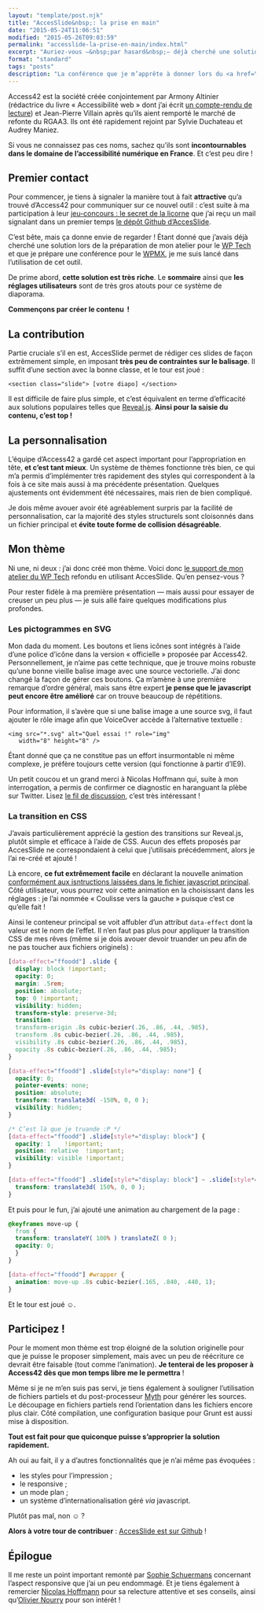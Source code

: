 ```yaml
---
layout: "template/post.njk"
title: "AccesSlide&nbsp;: la prise en main"
date: "2015-05-24T11:06:51"
modified: "2015-05-26T09:03:59"
permalink: "accesslide-la-prise-en-main/index.html"
excerpt: "Auriez-vous ‒&nbsp;par hasard&nbsp;‒ déjà cherché une solution pour créer des diaporamas accessibles&nbsp;? De nombreuses solutions existent, mais aucune n’était réellement satisfaisante… C’est désormais le cas avec [AccesSlide](https://www.accesslide.net/), dont j’avais découvert l’existence après le petit jeu du 1er avril organisé par [Access42](https://www.access42.net/). Ma première prise en main a été très agréable alors me voilà lancé dans quelques explications et une démonstration pour en vanter les mérites&nbsp;!"
format: "standard"
tags: "posts"
description: "La conférence que je m’apprête à donner lors du <a href=\"https://2015.wpmx.org/\">WPMX Day</a> est l’occasion de créer un nouveau diaporama. C’est là qu’intervient <a href=\"https://www.access42.net\">Access42</a> et son superbe outil <a href=\"https://www.accesslide.net\">AccesSlide</a>&nbsp;!"
---
```

Access42 est la société créée conjointement par Armony Altinier (rédactrice du livre «&nbsp;Accessibilité web&nbsp;» dont j’ai écrit [un compte-rendu de lecture](https://www.ffoodd.fr/lecture-accessibilite-web/)) et Jean-Pierre Villain après qu’ils aient remporté le marché de refonte du RGAA3\. Ils ont été rapidement rejoint par Sylvie Duchateau et Audrey Maniez.

Si vous ne connaissez pas ces noms, sachez qu’ils sont **incontournables dans le domaine de l’accessibilité numérique en France**. Et c’est peu dire&nbsp;!

## Premier contact

Pour commencer, je tiens à signaler la manière tout à fait **attractive** qu’a trouvé d’Access42 pour communiquer sur ce nouvel outil&nbsp;: c’est suite à ma participation à leur [jeu-concours&nbsp;: le secret de la licorne](https://access42.net/MAJ-Jeu-concours-le-secret-de-la-licorne.html) que j’ai reçu un mail signalant dans un premier temps [le dépôt Github d’AccesSlide](https://github.com/access42/AccesSlide).

C’est bête, mais ça donne envie de regarder&nbsp;! Étant donné que j’avais déjà cherché une solution lors de la préparation de mon atelier pour le [WP Tech](https://2014.wptech.fr/) et que je prépare une conférence pour le [WPMX](https://2015.wpmx.org/), je me suis lancé dans l’utilisation de cet outil.

De prime abord, **cette solution est très riche**. Le **sommaire** ainsi que **les réglages utilisateurs** sont de très gros atouts pour ce système de diaporama.

**Commençons par créer le contenu &nbsp;!**

## La contribution

Partie cruciale s’il en est, AccesSlide permet de rédiger ces slides de façon extrêmement simple, en imposant **très peu de contraintes sur le balisage**. Il suffit d’une section avec la bonne classe, et le tour est joué&nbsp;:

```markup
<section class="slide"> [votre diapo] </section>
```

Il est difficile de faire plus simple, et c’est équivalent en terme d’efficacité aux solutions populaires telles que [Reveal.js](https://lab.hakim.se/reveal-js/#/). **Ainsi pour la saisie du contenu, c’est top&nbsp;!**

## La personnalisation

L’équipe d’Access42 a gardé cet aspect important pour l’appropriation en tête, **et c’est tant mieux**. Un système de thèmes fonctionne très bien, ce qui m’a permis d’implémenter très rapidement des styles qui correspondent à la fois à ce site mais aussi à ma précédente présentation. Quelques ajustements ont évidemment été nécessaires, mais rien de bien compliqué.

Je dois même avouer avoir été agréablement surpris par la facilité de personnalisation, car la majorité des styles structurels sont cloisonnés dans un fichier principal et **évite toute forme de collision désagréable**.

## Mon thème

Ni une, ni deux&nbsp;: j’ai donc créé mon thème. Voici donc [le support de mon atelier du WP Tech](https://www.ffoodd.fr/wp-tech/) refondu en utilisant AccesSlide. Qu’en pensez-vous&nbsp;?

Pour rester fidèle à ma première présentation —&nbsp;mais aussi pour essayer de creuser un peu plus&nbsp;— je suis allé faire quelques modifications plus profondes.

### Les pictogrammes en SVG

Mon dada du moment. Les boutons et liens icônes sont intégrés à l’aide d’une police d’icône dans la version «&nbsp;officielle&nbsp;» proposée par Access42. Personnellement, je n’aime pas cette technique, que je trouve moins robuste qu’une bonne vieille balise image avec une source vectorielle. J’ai donc changé la façon de gérer ces boutons. Ça m’amène à une première remarque d’ordre général, mais sans être expert **je pense que le javascript peut encore être amélioré** car on trouve beaucoup de répétitions.

Pour information, il s’avère que si une balise image a une source svg, il faut ajouter le rôle image afin que VoiceOver accède à l’alternative textuelle&nbsp;:

```markup
<img src="*.svg" alt="Quel essai !" role="img" 
   width="8" height="8" />
```

Étant donné que ça ne constitue pas un effort insurmontable ni même complexe, je préfère toujours cette version (qui fonctionne à partir d’IE9).

Un petit coucou et un grand merci à Nicolas Hoffmann qui, suite à mon interrogation, a permis de confirmer ce diagnostic en haranguant la plèbe sur Twitter. Lisez [le fil de discussion](https://twitter.com/Nico3333fr/status/601687531218931712), c’est très intéressant !

### La transition en CSS

J’avais particulièrement apprécié la gestion des transitions sur Reveal.js, plutôt simple et efficace à l’aide de CSS. Aucun des effets proposés par AccesSlide ne correspondaient à celui que j’utilisais précédemment, alors je l’ai re-créé et ajouté&nbsp;!

Là encore, **ce fut extrêmement facile** en déclarant la nouvelle animation [conformément aux isntructions laissées dans le fichier javascript principal](https://github.com/access42/AccesSlide/blob/master/AccesSlide.js#L63). Côté utilisateur, vous pourrez voir cette animation en la choisissant dans les réglages&nbsp;: je l’ai nommée «&nbsp;Coulisse vers la gauche&nbsp;» puisque c’est ce qu’elle fait&nbsp;!

Ainsi le conteneur principal se voit affubler d’un attribut `data-effect` dont la valeur est le nom de l’effet. Il n’en faut pas plus pour appliquer la transition CSS de mes rêves (même si je dois avouer devoir truander un peu afin de ne pas toucher aux fichiers originels)&nbsp;:

```css
[data-effect="ffoodd"] .slide {
  display: block !important;
  opacity: 0;
  margin: .5rem;
  position: absolute;
  top: 0 !important;
  visibility: hidden;
  transform-style: preserve-3d;
  transition: 
  transform-origin .8s cubic-bezier(.26, .86, .44, .985),
  transform .8s cubic-bezier(.26, .86, .44, .985),
  visibility .8s cubic-bezier(.26, .86, .44, .985),
  opacity .8s cubic-bezier(.26, .86, .44, .985);
}

[data-effect="ffoodd"] .slide[style*="display: none"] {
  opacity: 0;
  pointer-events: none;
  position: absolute;
  transform: translate3d( -150%, 0, 0 );
  visibility: hidden;
}

/* C’est là que je truande :P */
[data-effect="ffoodd"] .slide[style*="display: block"] {
  opacity: 1    !important;
  position: relative  !important;
  visibility: visible !important;
}

[data-effect="ffoodd"] .slide[style*="display: block"] ~ .slide[style*="display: none"] {
  transform: translate3d( 150%, 0, 0 );
}
```

Et puis pour le fun, j’ai ajouté une animation au chargement de la page&nbsp;:

```css
@keyframes move-up {
  from {
  transform: translateY( 100% ) translateZ( 0 );
  opacity: 0;
  }
}

[data-effect="ffoodd"] #wrapper {
  animation: move-up .8s cubic-bezier(.165, .840, .440, 1);
}
```

Et le tour est joué&nbsp;☺.

## Participez&nbsp;!

Pour le moment mon thème est trop éloigné de la solution originelle pour que je puisse le proposer simplement, mais avec un peu de réécriture ce devrait être faisable (tout comme l’animation). **Je tenterai de les proposer à Access42 dès que mon temps libre me le permettra**&nbsp;!

Même si je ne m’en suis pas servi, je tiens également à souligner l’utilisation de fichiers partiels et du post-processeur [Myth](https://www.myth.io/) pour générer les sources. Le découpage en fichiers partiels rend l’orientation dans les fichiers encore plus clair. Côté compilation, une configuration basique pour Grunt est aussi mise à disposition.

**Tout est fait pour que quiconque puisse s’approprier la solution rapidement.**

Ah oui au fait, il y a d’autres fonctionnalités que je n’ai même pas évoquées&nbsp;:

* les styles pour l’impression&nbsp;;
* le responsive&nbsp;;
* un mode plan&nbsp;;
* un système d’internationalisation géré _via_ javascript.

Plutôt pas mal, non&nbsp;☺&nbsp;?

**Alors à votre tour de contribuer**&nbsp;: [AccesSlide est sur Github](https://github.com/access42/AccesSlide)&nbsp;!

## Épilogue

Il me reste un point important remonté par [Sophie Schuermans](https://anysurfer.be/fr) concernant l’aspect responsive que j’ai un peu endommagé. Et je tiens également à remercier [Nicolas Hoffmann](https://www.nicolas-hoffmann.net/source/) pour sa relecture attentive et ses conseils, ainsi qu’[Olivier Nourry](https://accessiblog.fr/) pour son intérêt&nbsp;!
